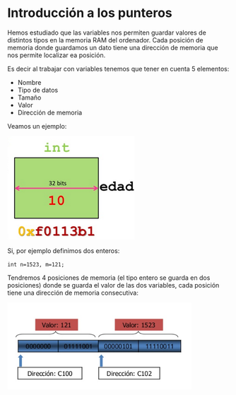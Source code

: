 # Introducción a los punteros

Hemos estudiado que las variables nos permiten guardar valores de distintos tipos en la memoria RAM del ordenador. Cada posición de memoria donde guardamos un dato tiene una dirección de memoria que nos permite localizar ea posición.

Es decir al trabajar con variables tenemos que tener en cuenta 5 elementos:

* Nombre
* Tipo de datos
* Tamaño
* Valor
* Dirección de memoria

Veamos un ejemplo:

![variable](img/variable.png)

Si, por ejemplo definimos dos enteros:

    int n=1523, m=121;

Tendremos 4 posiciones de memoria (el tipo entero se guarda en dos posiciones) donde se guarda el valor de las dos variables, cada posición tiene una dirección de memoria consecutiva:

![variable](img/enteros.png)

